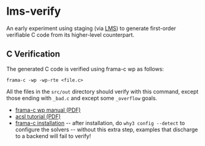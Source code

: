 # lms-verify

An early experiment using staging (via [LMS](http://github.com/TiarkRompf/virtualization-lms-core)) to generate first-order verifiable C code from its higher-level counterpart.

## C Verification

The generated C code is verified using frama-c wp as follows:

```frama-c -wp -wp-rte <file.c>```

All the files in the `src/out` directory should verify with this command, except those ending with `_bad.c` and except some `_overflow` goals.

* [frama-c wp manual (PDF)](http://frama-c.com/download/frama-c-wp-manual.pdf)
* [acsl tutorial (PDF)](http://frama-c.com/download/acsl-tutorial.pdf)
* [frama-c installation](http://frama-c.com/install-sodium-20150201.html) -- after installation, do `why3 config --detect` to configure the solvers -- without this extra step, examples that discharge to a backend will fail to verify!
